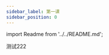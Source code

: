 ```yaml
---
sidebar_label: 第一课
sidebar_position: 0
---
```


import Readme from '../../README.md';

<Readme />

测试222
